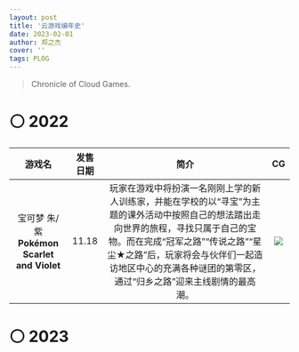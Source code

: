 ```yaml
---
layout: post
title: '云游戏编年史'
date: 2023-02-01
author: 郑之杰
cover: ''
tags: PLOG
---
```


> Chronicle of Cloud Games.


# ⚪ 2022

| 游戏名 | 发售日期 |  简介 | **CG**  |
| :---: | :---:  | :---:  | :---:  |
| 宝可梦 朱/紫 <br> **Pokémon Scarlet and Violet** | 11.18 | 玩家在游戏中将扮演一名刚刚上学的新人训练家，并能在学校的以“寻宝”为主题的课外活动中按照自己的想法踏出走向世界的旅程，寻找只属于自己的宝物。而在完成“冠军之路”“传说之路”“星尘★之路”后，玩家将会与伙伴们一起造访地区中心的充满各种谜团的第零区，通过“归乡之路”迎来主线剧情的最高潮。 |![](https://pic.imgdb.cn/item/63da7a96ac6ef86016fb1923.png) |

# ⚪ 2023

